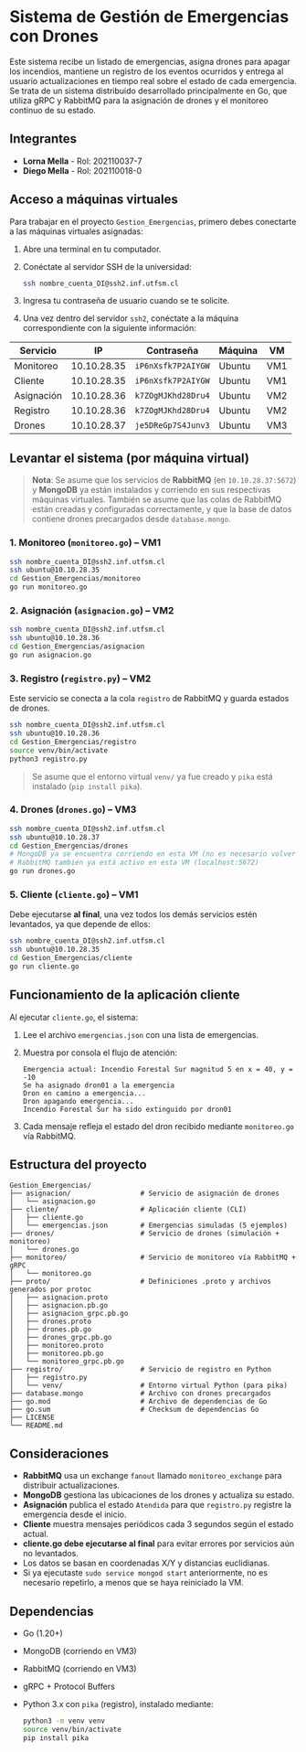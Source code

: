 # Sistema de Gestión de Emergencias con Drones

Este sistema recibe un listado de emergencias, asigna drones para apagar los incendios, mantiene un registro de los eventos ocurridos y entrega al usuario actualizaciones en tiempo real sobre el estado de cada emergencia. Se trata de un sistema distribuido desarrollado principalmente en Go, que utiliza gRPC y RabbitMQ para la asignación de drones y el monitoreo continuo de su estado.


## Integrantes

* **Lorna Mella** - Rol: 202110037-7
* **Diego Mella** - Rol: 202110018-0


## Acceso a máquinas virtuales

Para trabajar en el proyecto `Gestion_Emergencias`, primero debes conectarte a las máquinas virtuales asignadas:

1. Abre una terminal en tu computador.
2. Conéctate al servidor SSH de la universidad:

   ```bash
   ssh nombre_cuenta_DI@ssh2.inf.utfsm.cl
   ```
3. Ingresa tu contraseña de usuario cuando se te solicite.
4. Una vez dentro del servidor `ssh2`, conéctate a la máquina correspondiente con la siguiente información:

| Servicio   | IP          | Contraseña         | Máquina | VM  |
| ---------- | ----------- | ------------------ | ------- | --- |
| Monitoreo  | 10.10.28.35 | `iP6nXsfk7P2AIYGW` | Ubuntu  | VM1 |
| Cliente    | 10.10.28.35 | `iP6nXsfk7P2AIYGW` | Ubuntu  | VM1 |
| Asignación | 10.10.28.36 | `k7ZOgMJKhd28Dru4` | Ubuntu  | VM2 |
| Registro   | 10.10.28.36 | `k7ZOgMJKhd28Dru4` | Ubuntu  | VM2 |
| Drones     | 10.10.28.37 | `je5DReGp7S4Junv3` | Ubuntu  | VM3 |


## Levantar el sistema (por máquina virtual)

> **Nota**: Se asume que los servicios de **RabbitMQ** (en `10.10.28.37:5672`) y **MongoDB** ya están instalados y corriendo en sus respectivas máquinas virtuales. También se asume que las colas de RabbitMQ están creadas y configuradas correctamente, y que la base de datos contiene drones precargados desde `database.mongo`.

### 1. Monitoreo (`monitoreo.go`) – VM1

```bash
ssh nombre_cuenta_DI@ssh2.inf.utfsm.cl
ssh ubuntu@10.10.28.35
cd Gestion_Emergencias/monitoreo
go run monitoreo.go
````

### 2. Asignación (`asignacion.go`) – VM2

```bash
ssh nombre_cuenta_DI@ssh2.inf.utfsm.cl
ssh ubuntu@10.10.28.36
cd Gestion_Emergencias/asignacion
go run asignacion.go
```

### 3. Registro (`registro.py`) – VM2

Este servicio se conecta a la cola `registro` de RabbitMQ y guarda estados de drones.

```bash
ssh nombre_cuenta_DI@ssh2.inf.utfsm.cl
ssh ubuntu@10.10.28.36
cd Gestion_Emergencias/registro
source venv/bin/activate
python3 registro.py
```

> Se asume que el entorno virtual `venv/` ya fue creado y `pika` está instalado (`pip install pika`).

### 4. Drones (`drones.go`) – VM3

```bash
ssh nombre_cuenta_DI@ssh2.inf.utfsm.cl
ssh ubuntu@10.10.28.37
cd Gestion_Emergencias/drones
# MongoDB ya se encuentra corriendo en esta VM (no es necesario volver a ejecutar sudo service mongod start)
# RabbitMQ también ya está activo en esta VM (localhost:5672)
go run drones.go
```

### 5. Cliente (`cliente.go`) – VM1

Debe ejecutarse **al final**, una vez todos los demás servicios estén levantados, ya que depende de ellos:

```bash
ssh nombre_cuenta_DI@ssh2.inf.utfsm.cl
ssh ubuntu@10.10.28.35
cd Gestion_Emergencias/cliente
go run cliente.go
```




## Funcionamiento de la aplicación cliente

Al ejecutar `cliente.go`, el sistema:

1. Lee el archivo `emergencias.json` con una lista de emergencias.
2. Muestra por consola el flujo de atención:

   ```
   Emergencia actual: Incendio Forestal Sur magnitud 5 en x = 40, y = -10
   Se ha asignado dron01 a la emergencia
   Dron en camino a emergencia...
   Dron apagando emergencia...
   Incendio Forestal Sur ha sido extinguido por dron01
   ```
3. Cada mensaje refleja el estado del dron recibido mediante `monitoreo.go` vía RabbitMQ.

## Estructura del proyecto

```
Gestion_Emergencias/
├── asignacion/                 # Servicio de asignación de drones
│   └── asignacion.go
├── cliente/                    # Aplicación cliente (CLI)
│   ├── cliente.go
│   └── emergencias.json        # Emergencias simuladas (5 ejemplos)
├── drones/                     # Servicio de drones (simulación + monitoreo)
│   └── drones.go
├── monitoreo/                  # Servicio de monitoreo vía RabbitMQ + gRPC
│   └── monitoreo.go
├── proto/                      # Definiciones .proto y archivos generados por protoc
│   ├── asignacion.proto
│   ├── asignacion.pb.go
│   ├── asignacion_grpc.pb.go
│   ├── drones.proto
│   ├── drones.pb.go
│   ├── drones_grpc.pb.go
│   ├── monitoreo.proto
│   ├── monitoreo.pb.go
│   └── monitoreo_grpc.pb.go
├── registro/                   # Servicio de registro en Python
│   ├── registro.py
│   └── venv/                   # Entorno virtual Python (para pika)
├── database.mongo              # Archivo con drones precargados
├── go.mod                      # Archivo de dependencias de Go
├── go.sum                      # Checksum de dependencias Go
├── LICENSE
└── README.md

```


## Consideraciones

* **RabbitMQ** usa un exchange `fanout` llamado `monitoreo_exchange` para distribuir actualizaciones.
* **MongoDB** gestiona las ubicaciones de los drones y actualiza su estado.
* **Asignación** publica el estado `Atendida` para que `registro.py` registre la emergencia desde el inicio.
* **Cliente** muestra mensajes periódicos cada 3 segundos según el estado actual.
* **cliente.go debe ejecutarse al final** para evitar errores por servicios aún no levantados.
* Los datos se basan en coordenadas X/Y y distancias euclidianas.
* Si ya ejecutaste `sudo service mongod start` anteriormente, no es necesario repetirlo, a menos que se haya reiniciado la VM.


## Dependencias

* Go (1.20+)
* MongoDB (corriendo en VM3)
* RabbitMQ (corriendo en VM3)
* gRPC + Protocol Buffers
* Python 3.x con `pika` (registro), instalado mediante:

  ```bash
  python3 -m venv venv
  source venv/bin/activate
  pip install pika
  ```


